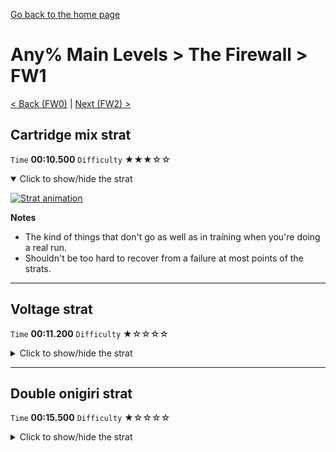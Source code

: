 [Go back to the home page](https://github.com/Doublevil/scbspeedrun)

# Any% Main Levels > The Firewall > FW1

[< Back (FW0)](https://github.com/Doublevil/scbspeedrun/blob/main/levels/any_ml/FW/FW0.md) | [Next (FW2) >](https://github.com/Doublevil/scbspeedrun/blob/main/levels/any_ml/FW/FW2.md)

## Cartridge mix strat

`Time` **00:10.500** `Difficulty` ★★★☆☆
<details open>
  <summary>Click to show/hide the strat</summary>

  [![Strat animation](https://github.com/Doublevil/scbspeedrun/blob/main/media/levels/FW/FW1_CartMix.webp)](https://github.com/Doublevil/scbspeedrun/blob/main/media/levels/FW/FW1_CartMix.mp4?raw=true)

  **Notes**
  - The kind of things that don't go as well as in training when you're doing a real run.
  - Shouldn't be too hard to recover from a failure at most points of the strats.
</details>

---
## Voltage strat

`Time` **00:11.200** `Difficulty` ★☆☆☆☆
<details>
  <summary>Click to show/hide the strat</summary>

  [![Strat animation](https://github.com/Doublevil/scbspeedrun/blob/main/media/levels/FW/FW1_VoltageStrat.webp)](https://github.com/Doublevil/scbspeedrun/blob/main/media/levels/FW/FW1_VoltageStrat.mp4?raw=true)
</details>

---
## Double onigiri strat

`Time` **00:15.500** `Difficulty` ★☆☆☆☆
<details>
  <summary>Click to show/hide the strat</summary>

  [![Strat animation](https://github.com/Doublevil/scbspeedrun/blob/main/media/levels/FW/FW1_DoubleOnigiriStrat.webp)](https://github.com/Doublevil/scbspeedrun/blob/main/media/levels/FW/FW1_DoubleOnigiriStrat.mp4?raw=true)
</details>
